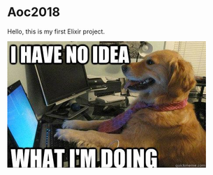 # Aoc2018

Hello, this is my first Elixir project.

![I have no idea what I'm doing.](https://raw.githubusercontent.com/seanedwards/aoc2018/master/static/title.png)
